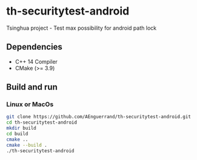 # th-securitytest-android
Tsinghua project - Test max possibility for android path lock

## Dependencies

- C++ 14 Compiler
- CMake (>= 3.9)

## Build and run
### Linux or MacOs
```bash
git clone https://github.com/AEnguerrand/th-securitytest-android.git
cd th-securitytest-android
mkdir build
cd build
cmake ..
cmake --build .
./th-securitytest-android
```
